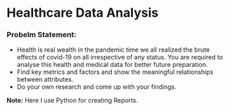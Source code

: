 # Healthcare Data Analysis

### Probelm Statement:
* Health is real wealth in the pandemic time we all realized the brute effects of covid-19 on all irrespective of any status. You are required to analyse this health and medical data for better future preparation. 
* Find key metrics and factors and show the meaningful relationships between attributes. 
* Do your own research and come up with your findings.<br>

**Note:** Here I use Python for creating Reports.<br><br>

